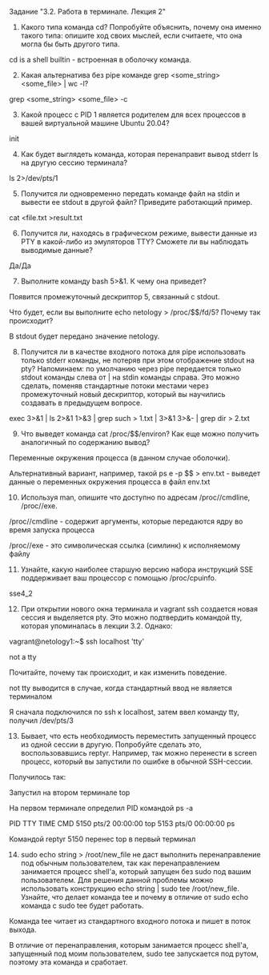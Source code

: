 Задание "3.2. Работа в терминале. Лекция 2"

1. Какого типа команда cd? Попробуйте объяснить, почему она именно такого типа: опишите ход своих мыслей, если считаете, что она могла бы быть другого типа.

cd is a shell builtin - встроенная в оболочку команда. 

2. Какая альтернатива без pipe команде grep <some_string> <some_file> | wc -l?

grep <some_string> <some_file> -c

3. Какой процесс с PID 1 является родителем для всех процессов в вашей виртуальной машине Ubuntu 20.04?

init

4. Как будет выглядеть команда, которая перенаправит вывод stderr ls на другую сессию терминала?

ls 2>/dev/pts/1

5. Получится ли одновременно передать команде файл на stdin и вывести ее stdout в другой файл? Приведите работающий пример.

cat <file.txt >result.txt 

6. Получится ли, находясь в графическом режиме, вывести данные из PTY в какой-либо из эмуляторов TTY? Сможете ли вы наблюдать выводимые данные?

Да/Да

7. Выполните команду bash 5>&1. К чему она приведет? 

Появится промежуточный дескриптор 5, связанный с stdout.

Что будет, если вы выполните echo netology > /proc/$$/fd/5? Почему так происходит?

В stdout будет передано значение netology.


8. Получится ли в качестве входного потока для pipe использовать только stderr команды, не потеряв при этом отображение stdout на pty?
Напоминаем: по умолчанию через pipe передается только stdout команды слева от | на stdin команды справа. Это можно сделать, поменяв стандартные потоки местами через промежуточный новый дескриптор, который вы научились создавать в предыдущем вопросе.

exec 3>&1 | ls 2>&1 1>&3 | grep such > 1.txt | 3>&1 3>&- | grep dir > 2.txt

9. Что выведет команда cat /proc/$$/environ? Как еще можно получить аналогичный по содержанию вывод?

Переменные окружения процесса (в данном случае оболочки).

Альтернативный вариант, например, такой ps e -p $$ > env.txt - выведет данные о переменных окружения процесса в файл env.txt

10. Используя man, опишите что доступно по адресам /proc/<PID>/cmdline, /proc/<PID>/exe.

/proc/<PID>/cmdline - содержит аргументы, которые передаются ядру во время запуска процесса

/proc/<PID>/exe - это символическая ссылка (симлинк) к исполняемому файлу

11. Узнайте, какую наиболее старшую версию набора инструкций SSE поддерживает ваш процессор с помощью /proc/cpuinfo.

sse4_2

12. При открытии нового окна терминала и vagrant ssh создается новая сессия и выделяется pty.
Это можно подтвердить командой tty, которая упоминалась в лекции 3.2.
Однако:

vagrant@netology1:~$ ssh localhost 'tty'

not a tty

Почитайте, почему так происходит, и как изменить поведение.

not tty выводится в случае, когда стандартный ввод не является терминалом

Я сначала подключился по ssh к localhost, затем ввел команду tty, получил /dev/pts/3

13. Бывает, что есть необходимость переместить запущенный процесс из одной сессии в другую. Попробуйте сделать это, воспользовавшись reptyr. Например, так можно перенести в screen процесс, который вы запустили по ошибке в обычной SSH-сессии.

Получилось так:

Запустил на втором терминале top

На первом терминале определил PID командой ps -a

  PID TTY          TIME CMD
 5150 pts/2    00:00:00 top
 5153 pts/0    00:00:00 ps

Командой reptyr 5150 перенес top в первый терминал

14. sudo echo string > /root/new_file не даст выполнить перенаправление под обычным пользователем, так как перенаправлением занимается процесс shell'а, который запущен без sudo под вашим пользователем. Для решения данной проблемы можно использовать конструкцию echo string | sudo tee /root/new_file. Узнайте, что делает команда tee и почему в отличие от sudo echo команда с sudo tee будет работать.

Команда tee читает из стандартного входного потока и пишет в поток выхода.

В отличие от перенаправления, которым занимается процесс shell'а, запущенный под моим пользователем, sudo tee запускается под рутом, поэтому эта команда и сработает.

